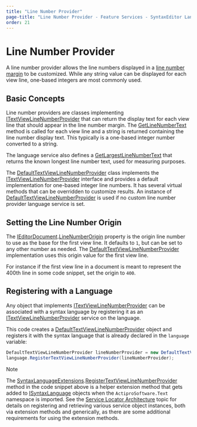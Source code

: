 ```yaml
---
title: "Line Number Provider"
page-title: "Line Number Provider - Feature Services - SyntaxEditor Language Creation Guide"
order: 21
---
```

# Line Number Provider

A line number provider allows the line numbers displayed in a [line number margin](../../user-interface/editor-view/editor-view-margins.md) to be customized.  While any string value can be displayed for each view line, one-based integers are most commonly used.

## Basic Concepts

Line number providers are classes implementing [ITextViewLineNumberProvider](xref:ActiproSoftware.UI.WinForms.Controls.SyntaxEditor.ITextViewLineNumberProvider) that can return the display text for each view line that should appear in the line number margin.  The [GetLineNumberText](xref:ActiproSoftware.UI.WinForms.Controls.SyntaxEditor.ITextViewLineNumberProvider.GetLineNumberText*) method is called for each view line and a string is returned containing the line number display text.  This typically is a one-based integer number converted to a string.

The language service also defines a [GetLargestLineNumberText](xref:ActiproSoftware.UI.WinForms.Controls.SyntaxEditor.ITextViewLineNumberProvider.GetLargestLineNumberText*) that returns the known longest line number text, used for measuring purposes.

The [DefaultTextViewLineNumberProvider](xref:ActiproSoftware.UI.WinForms.Controls.SyntaxEditor.Implementation.DefaultTextViewLineNumberProvider) class implements the [ITextViewLineNumberProvider](xref:ActiproSoftware.UI.WinForms.Controls.SyntaxEditor.ITextViewLineNumberProvider) interface and provides a default implementation for one-based integer line numbers.  It has several virtual methods that can be overridden to customize results.  An instance of [DefaultTextViewLineNumberProvider](xref:ActiproSoftware.UI.WinForms.Controls.SyntaxEditor.Implementation.DefaultTextViewLineNumberProvider) is used if no custom line number provider language service is set.

## Setting the Line Number Origin

The [IEditorDocument](xref:ActiproSoftware.Text.IEditorDocument).[LineNumberOrigin](xref:ActiproSoftware.Text.IEditorDocument.LineNumberOrigin) property is the origin line number to use as the base for the first view line.  It defaults to `1`, but can be set to any other number as needed.  The [DefaultTextViewLineNumberProvider](xref:ActiproSoftware.UI.WinForms.Controls.SyntaxEditor.Implementation.DefaultTextViewLineNumberProvider) implementation uses this origin value for the first view line.

For instance if the first view line in a document is meant to represent the 400th line in some code snippet, set the origin to `400`.

## Registering with a Language

Any object that implements [ITextViewLineNumberProvider](xref:ActiproSoftware.UI.WinForms.Controls.SyntaxEditor.ITextViewLineNumberProvider) can be associated with a syntax language by registering it as an [ITextViewLineNumberProvider](xref:ActiproSoftware.UI.WinForms.Controls.SyntaxEditor.ITextViewLineNumberProvider) service on the language.

This code creates a [DefaultTextViewLineNumberProvider](xref:ActiproSoftware.UI.WinForms.Controls.SyntaxEditor.Implementation.DefaultTextViewLineNumberProvider) object and registers it with the syntax language that is already declared in the `language` variable:

```csharp
DefaultTextViewLineNumberProvider lineNumberProvider = new DefaultTextViewLineNumberProvider();
language.RegisterTextViewLineNumberProvider(lineNumberProvider);
```

> [!NOTE]
> The [SyntaxLanguageExtensions](xref:ActiproSoftware.Text.SyntaxLanguageExtensions).[RegisterTextViewLineNumberProvider](xref:ActiproSoftware.Text.SyntaxLanguageExtensions.RegisterTextViewLineNumberProvider*) method in the code snippet above is a helper extension method that gets added to [ISyntaxLanguage](xref:ActiproSoftware.Text.ISyntaxLanguage) objects when the `ActiproSoftware.Text` namespace is imported.  See the [Service Locator Architecture](../service-locator-architecture.md) topic for details on registering and retrieving various service object instances, both via extension methods and generically, as there are some additional requirements for using the extension methods.
